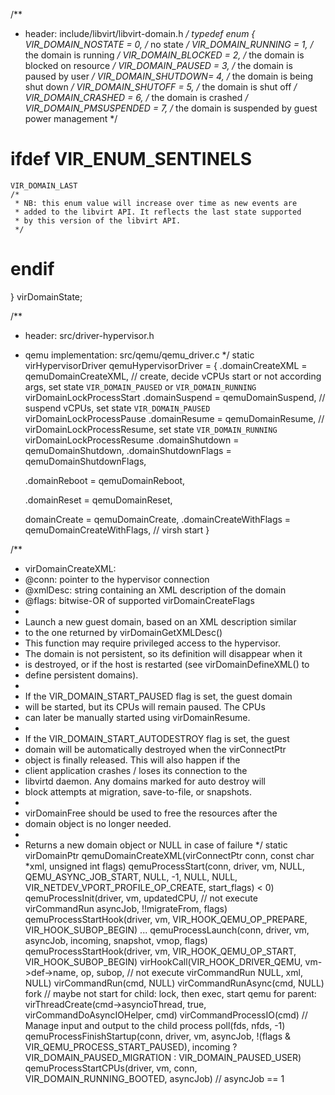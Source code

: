 /**
 * header: include/libvirt/libvirt-domain.h
 */
typedef enum {
    VIR_DOMAIN_NOSTATE = 0,     /* no state */
    VIR_DOMAIN_RUNNING = 1,     /* the domain is running */
    VIR_DOMAIN_BLOCKED = 2,     /* the domain is blocked on resource */
    VIR_DOMAIN_PAUSED  = 3,     /* the domain is paused by user */
    VIR_DOMAIN_SHUTDOWN= 4,     /* the domain is being shut down */
    VIR_DOMAIN_SHUTOFF = 5,     /* the domain is shut off */
    VIR_DOMAIN_CRASHED = 6,     /* the domain is crashed */
    VIR_DOMAIN_PMSUSPENDED = 7, /* the domain is suspended by guest
                                   power management */

# ifdef VIR_ENUM_SENTINELS
    VIR_DOMAIN_LAST
    /*
     * NB: this enum value will increase over time as new events are
     * added to the libvirt API. It reflects the last state supported
     * by this version of the libvirt API.
     */
# endif
} virDomainState;


/**
 * header: src/driver-hypervisor.h
 * qemu implementation: src/qemu/qemu_driver.c
 */
static virHypervisorDriver qemuHypervisorDriver = {
    .domainCreateXML = qemuDomainCreateXML, // create, decide vCPUs start or not according args, set state `VIR_DOMAIN_PAUSED` or `VIR_DOMAIN_RUNNING`
                                        virDomainLockProcessStart
    .domainSuspend = qemuDomainSuspend, // suspend vCPUs, set state `VIR_DOMAIN_PAUSED`
                                        virDomainLockProcessPause
    .domainResume = qemuDomainResume,  // virDomainLockProcessResume, set state `VIR_DOMAIN_RUNNING`
                                        virDomainLockProcessResume
    .domainShutdown = qemuDomainShutdown,
    .domainShutdownFlags = qemuDomainShutdownFlags,
    
    .domainReboot = qemuDomainReboot, 

    .domainReset = qemuDomainReset,

    domainCreate = qemuDomainCreate,
    .domainCreateWithFlags = qemuDomainCreateWithFlags, // virsh start
}

/**
 * virDomainCreateXML:
 * @conn: pointer to the hypervisor connection
 * @xmlDesc: string containing an XML description of the domain
 * @flags: bitwise-OR of supported virDomainCreateFlags
 *
 * Launch a new guest domain, based on an XML description similar
 * to the one returned by virDomainGetXMLDesc()
 * This function may require privileged access to the hypervisor.
 * The domain is not persistent, so its definition will disappear when it
 * is destroyed, or if the host is restarted (see virDomainDefineXML() to
 * define persistent domains).
 *
 * If the VIR_DOMAIN_START_PAUSED flag is set, the guest domain
 * will be started, but its CPUs will remain paused. The CPUs
 * can later be manually started using virDomainResume.
 *
 * If the VIR_DOMAIN_START_AUTODESTROY flag is set, the guest
 * domain will be automatically destroyed when the virConnectPtr
 * object is finally released. This will also happen if the
 * client application crashes / loses its connection to the
 * libvirtd daemon. Any domains marked for auto destroy will
 * block attempts at migration, save-to-file, or snapshots.
 *
 * virDomainFree should be used to free the resources after the
 * domain object is no longer needed.
 *
 * Returns a new domain object or NULL in case of failure
 */
static virDomainPtr qemuDomainCreateXML(virConnectPtr conn,
                                    const char *xml,
                                    unsigned int flags)
    qemuProcessStart(conn, driver, vm, NULL, QEMU_ASYNC_JOB_START,
            NULL, -1, NULL, NULL,
            VIR_NETDEV_VPORT_PROFILE_OP_CREATE,
            start_flags) < 0)
        qemuProcessInit(driver, vm, updatedCPU, // not execute virCommandRun
                asyncJob, !!migrateFrom, flags)
            qemuProcessStartHook(driver, vm,
                    VIR_HOOK_QEMU_OP_PREPARE,
                    VIR_HOOK_SUBOP_BEGIN)
                ...
        qemuProcessLaunch(conn, driver, vm, asyncJob, incoming,
                    snapshot, vmop, flags)
            qemuProcessStartHook(driver, vm,
                        VIR_HOOK_QEMU_OP_START,
                        VIR_HOOK_SUBOP_BEGIN)
                virHookCall(VIR_HOOK_DRIVER_QEMU, vm->def->name, op, subop, // not execute virCommandRun
                            NULL, xml, NULL)
            virCommandRun(cmd, NULL)
                        virCommandRunAsync(cmd, NULL)
                            fork // maybe not start
                            for child: lock, then exec, start qemu
                            for parent: virThreadCreate(cmd->asyncioThread, true, virCommandDoAsyncIOHelper, cmd)
                                            virCommandProcessIO(cmd) // Manage input and output to the child process
                                                poll(fds, nfds, -1)
        qemuProcessFinishStartup(conn, driver, vm, asyncJob,
                                !(flags & VIR_QEMU_PROCESS_START_PAUSED),
                                incoming ?
                                VIR_DOMAIN_PAUSED_MIGRATION :
                                VIR_DOMAIN_PAUSED_USER)
            qemuProcessStartCPUs(driver, vm, conn,
                                 VIR_DOMAIN_RUNNING_BOOTED,
                                 asyncJob) // asyncJob == 1

